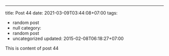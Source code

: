 ---
title: Post 44
date: 2021-03-09T03:44:08+07:00
tags:
  - random post
  - null
category:
  - random post
  - uncategorized
updated: 2015-02-08T06:18:27+07:00

This is content of post 44